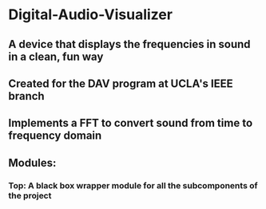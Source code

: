 # Digital-Audio-Visualizer

## A device that displays the frequencies in sound in a clean, fun way

## Created for the DAV program at UCLA's IEEE branch

## Implements a FFT to convert sound from time to frequency domain

## Modules:

### Top: A black box wrapper module for all the subcomponents of the project
